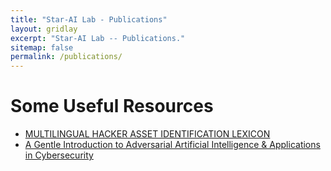 ```yaml
---
title: "Star-AI Lab - Publications"
layout: gridlay
excerpt: "Star-AI Lab -- Publications."
sitemap: false
permalink: /publications/
---
```



# Some Useful Resources

- [MULTILINGUAL HACKER ASSET IDENTIFICATION LEXICON](https://mohammadrezaebrahimi.github.io/project%20resources/)
- [A Gentle Introduction to Adversarial Artificial Intelligence & Applications in Cybersecurity]()


